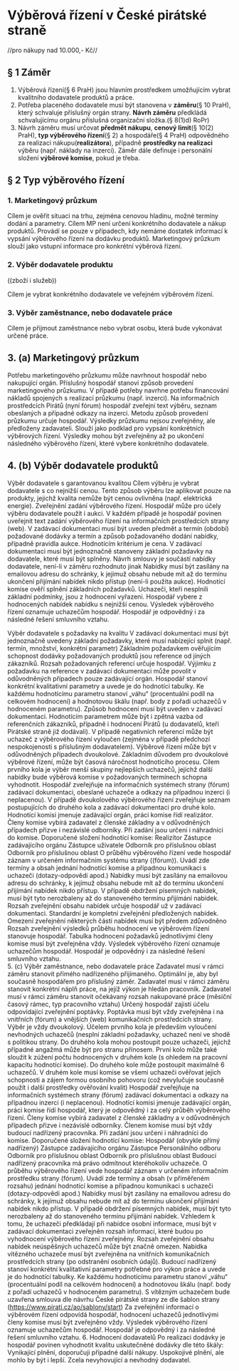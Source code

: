 # Výběrová řízení v České pirátské straně
//pro nákupy nad 10.000,- Kč//

## § 1 Záměr
 1. Výběrová řízení(§ 6 PraH) jsou hlavním prostředkem umožňujícím vybrat kvalitního dodavatele produktů a práce.
 2. Potřeba placeného dodavatele musí být stanovena v **záměru**(§ 10 PraH), který schvaluje příslušný orgán strany. **Návrh záměru** předkládá schvalujícímu orgánu příslušná organizační složka.(§ 8(1)d) RoPr) 
 3. Návrh záměru musí určovat **předmět nákupu**, **cenový limit**(§ 10(2) PraH), **typ výběrového řízení**(§ 2) a hospodáře(§ 4 PraH) odpovědného za realizaci nákupu(**realizátora**), případně **prostředky na realizaci** výběru (např. náklady na inzerci). Záměr dále definuje i personální složení **výběrové komise**, pokud je třeba.

## § 2 Typ výběrového řízení
### 1. Marketingový průzkum 
Cílem je ověřit situaci na trhu, zejména cenovou hladinu, možné termíny dodání a parametry. Cílem MP není určení konkrétního dodavatele a nákup produktů. Provádí se pouze v případech, kdy nemáme dostatek informací k vypsání výběrového řízení na dodávku produktů. Marketingový průzkum slouží jako vstupní informace pro konkrétní výběrová řízení.
### 2. Výběr dodavatele produktu
((zboží i služeb))

Cílem je vybrat konkrétního dodavatele ve veřejném výběrovém řízení. 
### 3. Výběr zaměstnance, nebo dodavatele práce
Cílem je přijmout zaměstnance nebo vybrat osobu, která bude vykonávat určené práce.

## 3. (a) Marketingový průzkum
Potřebu marketingového průzkumu může  navrhnout hospodář nebo nakupující orgán. Příslušný hospodář stanoví způsob provedení marketingového průzkumu. V případě potřeby navrhne potřebu financování nákladů spojených s realizací průzkumu (např. inzerci). Na informačních prostředcích Pirátů (nyní fórum) hospodář zveřejní text výběru, seznam obeslaných a případné odkazy na inzerci.
Metodu způsob provedení průzkumu určuje hospodář.
Výsledky průzkumu nejsou zveřejněny, ale předloženy zadavateli. Slouží jako podklad pro vypsání konkrétních výběrových řízení. Výsledky mohou být zveřejněny až po ukončení následného výběrového řízení, které vybere konkrétního dodavatele.

## 4. (b) Výběr dodavatele produktů
Výběr dodavatele s garantovanou kvalitou
Cílem výběru je vybrat dodavatele s co nejnižší cenou. Tento způsob výběru lze aplikovat pouze na produkty, jejichž kvalita nemůže být cenou ovlivněna (např. elektrická energie).
Zveřejnění zadání výběrového řízení. Hospodář může pro účely výběru dodavatele použít i aukci. V každém případě je hospodář povinen uveřejnit text zadání výběrového řízení na informačních prostředcích strany (web).
V zadávací dokumentaci musí být uveden předmět a termín (období) požadované  dodávky a termín a způsob požadovaného dodání nabídky, případně pravidla aukce. Hodnotícím kritérium je cena.
V zadávací dokumentaci musí být jednoznačně stanoveny základní požadavky na dodavatele, které musí být splněny.
Návrh smlouvy je součástí nabídky dodavatele, není-li v záměru rozhodnuto jinak
Nabídky musí být zasílány na emailovou adresu do schránky, k jejímuž obsahu nebude mít až do termínu ukončení přijímání nabídek nikdo přístup (není-li použita aukce).
Hodnotící komise ověří splnění základních požadavků. Uchazeči, kteří nesplnili základní podmínky, jsou z hodnocení vyřazeni. 
Hospodář vybere z hodnocených nabídek nabídku s nejnižší cenou.
Výsledek výběrového řízení oznamuje uchazečům hospodář. Hospodář je odpovědný i za následné řešení smluvního vztahu.  

Výběr dodavatele s požadavky na kvalitu 
V zadávací dokumentaci musí být jednoznačně uvedeny základní požadavky, které musí nabízející splnit (např. termín, množství, konkrétní parametr)
Základním požadavkem ověřujícím schopnost dodávky požadovaných produktů jsou reference od jiných zákazníků. Rozsah požadovaných referencí určuje hospodář. Výjimku z požadavku na reference v zadávací dokumentaci může povolit v odůvodněných případech pouze zadávající orgán.
Hospodář stanoví konkrétní kvalitativní parametry a uvede je do hodnotící tabulky. Ke každému hodnotícímu parametru stanoví „váhu“ (procentuální podíl na celkovém hodnocení) a hodnotovou škálu (např. body z pořadí uchazečů v hodnoceném parametru). Způsob hodnocení musí být uveden v zadávací dokumentaci.
Hodnotícím parametrem může být i zpětná vazba od referenčních zákazníků, případně i hodnocení Pirátů (u dodavatelů, kteří Pirátské straně již dodávali). V případě negativních referencí může být uchazeč z výběrového řízení vyloučen (zejména v případě předchozí nespokojenosti s příslušným dodavatelem).
Výběrové řízení může být v odůvodněných případech dvoukolové. Základním důvodem pro dvoukolové výběrové řízení, může být časová náročnost hodnotícího procesu. Cílem prvního kola je výběr menší skupiny nejlepších uchazečů, jejichž další nabídky bude výběrová komise v požadovaných termínech schopna vyhodnotit.
Hospodář zveřejňuje na informačních systémech strany (fórum) zadávací dokumentaci, obeslané uchazeče a odkazy na případnou inzerci (i neplacenou). V případě dvoukolového výběrového řízení zveřejňuje seznam postupujících do druhého kola a zadávací dokumentaci pro druhé kolo.
Hodnotící komisi jmenuje zadávající orgán, práci komise řídí realizátor. Členy komise vybírá zadavatel z členské základny a v odůvodněných případech přizve i nezávislé odborníky. Při zadání jsou určeni i náhradníci do komise. Doporučené složení hodnotící komise:
Realizítor
Zástupce zadávajícího orgánu
Zástupce uživatele
Odborník pro příslušnou oblast
Odborník pro příslušnou oblast
O průběhu výběrového řízení vede hospodář záznam v určeném informačním systému strany ((fórum)). Uvádí zde termíny a obsah jednání hodnotící komise a případnou komunikaci s uchazeči (dotazy-odpovědi apod.)
Nabídky musí být zasílány na emailovou adresu do schránky, k jejímuž obsahu nebude mít až do termínu ukončení přijímání nabídek nikdo přístup. V případě obdržení písemných nabídek, musí být tyto nerozbaleny až do stanoveného termínu přijímání nabídek. 
Rozsah zveřejnění obsahu nabídek určuje hospodář už v zadávací dokumentaci. Standardní je kompletní zveřejnění předložených nabídek. Omezení zveřejnění některých částí nabídek musí být předem zdůvodněno
Rozsah zveřejnění výsledků průběhu hodnocení ve výběrovém řízení stanovuje hospodář. Tabulka hodnocení požadavků jednotlivými členy komise musí být zveřejněna vždy.
Výsledek výběrového řízení oznamuje uchazečům hospodář. Hospodář je odpovědný i za následné řešení smluvního vztahu.  
5. (c) Výběr zaměstnance, nebo dodavatele práce
Zadavatel musí v rámci záměru stanovit přímého nadřízeného přijímaného. Optimální je, aby byl současně hospodářem pro příslušný záměr.
Zadavatel musí v rámci záměru stanovit konkrétní náplň práce, na jejíž výkon je hledán pracovník.
Zadavatel musí v rámci záměru stanovit očekávaný rozsah nakupované práce (měsíční časový rámec, typ pracovního vztahu)
Určený hospodář zajistí účelu odpovídající zveřejnění poptávky. Poptávka musí být vždy zveřejněna i na vnitřních (fórum) a vnějších (web) komunikačních prostředcích strany.
Výběr je vždy dvoukolový. Účelem prvního kola je především vyloučení nevhodných uchazečů (nesplní základní požadavky, uchazeč není ve shodě s politikou strany. Do druhého kola mohou postoupit pouze uchazeči, jejichž případné angažmá může být pro stranu přínosem. První kolo může také sloužit k zúžení počtu hodnocených v druhém kole (s ohledem na pracovní kapacitu hodnotící komise). Do druhého kole může postoupit maximálně 6 uchazečů.
V druhém kole musí komise se všemi uchazeči ověřovat jejich schopnosti a zájem formou osobního pohovoru (což nevylučuje současně použít i další prostředky ověřování kvalit)
Hospodář zveřejňuje na informačních systémech strany (fórum) zadávací dokumentaci a odkazy na případnou inzerci (i neplacenou). 
Hodnotící komisi jmenuje zadávající orgán, práci komise řídí hospodář, který je odpovědný i za celý průběh výběrového řízení. Členy komise vybírá zadavatel z členské základny a v odůvodněných případech přizve i nezávislé odborníky. Členem komise musí být vždy budoucí nadřízený pracovníka. Při zadání jsou určeni i náhradníci do komise. Doporučené složení hodnotící komise:
Hospodář (obvykle přímý nadřízený)
Zástupce zadávajícího orgánu
Zástupce Personálního odboru
Odborník pro příslušnou oblast
Odborník pro příslušnou oblast
Budoucí nadřízený pracovníka má právo odmítnout kteréhokoliv uchazeče.
O průběhu výběrového řízení vede hospodář záznam v určeném informačním prostředku strany (fórum). Uvádí zde termíny a obsah (v přiměřeném rozsahu) jednání hodnotící komise a případnou komunikaci s uchazeči (dotazy-odpovědi apod.)
Nabídky musí být zasílány na emailovou adresu do schránky, k jejímuž obsahu nebude mít až do termínu ukončení přijímání nabídek nikdo přístup. V případě obdržení písemných nabídek, musí být tyto nerozbaleny až do stanoveného termínu přijímání nabídek. 
Vzhledem k tomu, že uchazeči předkládají při nabídce osobní informace, musí být v zadávací dokumentaci zveřejněn rozsah informací, které budou po vyhodnocení výběrového řízení zveřejněny. Rozsah zveřejnění obsahu nabídek neúspěšných uchazečů může být značně omezen. Nabídka vítězného uchazeče musí být zveřejněna na vnitřních komunikačních prostředcích strany (po odstranění osobních údajů).
Budoucí nadřízený stanoví konkrétní kvalitativní parametry potřebné pro výkon práce a uvede je do hodnotící tabulky. Ke každému hodnotícímu parametru stanoví „váhu“ (procentuální podíl na celkovém hodnocení) a hodnotovou škálu (např. body z pořadí uchazečů v hodnoceném parametru).
S vítězným uchazečem bude uzavřena smlouva dle návrhu České pirátské strany ze dle šablon strany (https://www.pirati.cz/ao/sablony/start)
Za zveřejnění informací o výběrovém řízení odpovídá hospodář, hodnocení uchazečů jednotlivými členy komise musí být zveřejněno vždy.
Výsledek výběrového řízení oznamuje uchazečům hospodář. Hospodář je odpovědný i za následné řešení smluvního vztahu.
6. Hodnocení dodavatelů
Po realizaci dodávky je hospodář povinen vyhodnotit kvalitu uskutečněné dodávky dle této škály:
Vynikající plnění, doporučuji případné další nákupy.
Uspokojivé plnění, ale mohlo by být i lepší.
Zcela nevyhovující a nevhodný dodavatel.
